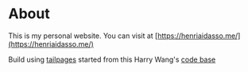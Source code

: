 # About

This is my personal website. You can visit at [https://henriaidasso.me/](https://henriaidasso.me/)

Build using [tailpages](https://github.com/ahenrij/tailpages) started from this Harry Wang's [code base](https://github.com/harrywang/tailpages)
